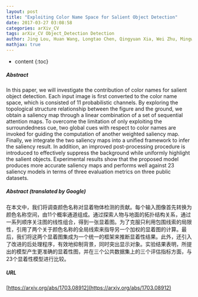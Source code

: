 ```yaml
---
layout: post
title: "Exploiting Color Name Space for Salient Object Detection"
date: 2017-03-27 03:08:58
categories: arXiv_CV
tags: arXiv_CV Object_Detection Detection
author: Jing Lou, Huan Wang, Longtao Chen, Qingyuan Xia, Wei Zhu, Mingwu Ren
mathjax: true
---
```


* content
{:toc}

##### Abstract
In this paper, we will investigate the contribution of color names for salient object detection. Each input image is first converted to the color name space, which is consisted of 11 probabilistic channels. By exploring the topological structure relationship between the figure and the ground, we obtain a saliency map through a linear combination of a set of sequential attention maps. To overcome the limitation of only exploiting the surroundedness cue, two global cues with respect to color names are invoked for guiding the computation of another weighted saliency map. Finally, we integrate the two saliency maps into a unified framework to infer the saliency result. In addition, an improved post-processing procedure is introduced to effectively suppress the background while uniformly highlight the salient objects. Experimental results show that the proposed model produces more accurate saliency maps and performs well against 23 saliency models in terms of three evaluation metrics on three public datasets.

##### Abstract (translated by Google)
在本文中，我们将调查颜色名称对显着物体检测的贡献。每个输入图像首先转换为颜色名称空间，由11个概率通道组成。通过探索人物与地面的拓扑结构关系，通过一系列顺序关注图的线性组合，得到一张显着图。为了克服只利用包围线索的局限性，引用了两个关于颜色名称的全局线索来指导另一个加权的显着图的计算。最后，我们将这两个显着图集成为一个统一的框架来推断显着性结果。此外，还引入了改进的后处理程序，有效地抑制背景，同时突出显示对象。实验结果表明，所提出的模型产生更准确的显着性图，并在三个公共数据集上的三个评估指标方面，与23个显着性模型进行比较。

##### URL
[https://arxiv.org/abs/1703.08912](https://arxiv.org/abs/1703.08912)

